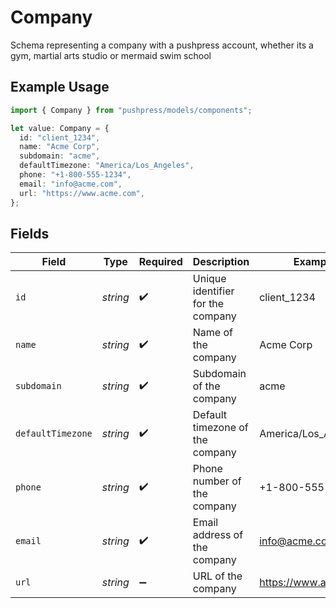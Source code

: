 # Company

Schema representing a company with a pushpress account, whether its a gym, martial arts studio or mermaid swim school

## Example Usage

```typescript
import { Company } from "pushpress/models/components";

let value: Company = {
  id: "client_1234",
  name: "Acme Corp",
  subdomain: "acme",
  defaultTimezone: "America/Los_Angeles",
  phone: "+1-800-555-1234",
  email: "info@acme.com",
  url: "https://www.acme.com",
};
```

## Fields

| Field                             | Type                              | Required                          | Description                       | Example                           |
| --------------------------------- | --------------------------------- | --------------------------------- | --------------------------------- | --------------------------------- |
| `id`                              | *string*                          | :heavy_check_mark:                | Unique identifier for the company | client_1234                       |
| `name`                            | *string*                          | :heavy_check_mark:                | Name of the company               | Acme Corp                         |
| `subdomain`                       | *string*                          | :heavy_check_mark:                | Subdomain of the company          | acme                              |
| `defaultTimezone`                 | *string*                          | :heavy_check_mark:                | Default timezone of the company   | America/Los_Angeles               |
| `phone`                           | *string*                          | :heavy_check_mark:                | Phone number of the company       | +1-800-555-1234                   |
| `email`                           | *string*                          | :heavy_check_mark:                | Email address of the company      | info@acme.com                     |
| `url`                             | *string*                          | :heavy_minus_sign:                | URL of the company                | https://www.acme.com              |